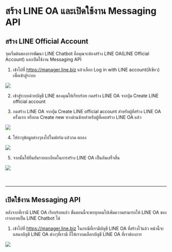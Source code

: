 # สร้าง LINE OA และเปิดใช้งาน Messaging API
## สร้าง LINE Official Account
จุดเริ่มต้นของการพัฒนา LINE Chatbot คือคุณจะต้องสร้าง LINE OA(LINE Official Account) และเปิดใช้งาน Messaging API

1. เข้าไปที่ https://manager.line.biz แล้วเลือก Log in with LINE account(สีเขียว) เพื่อเข้าสู่ระบบ

<img src="../assets/21-log-in-line-biz.png" align="left"/><br/>

2. เข้าสู่ระบบด้วยบัญชี LINE ของคุณให้เรียบร้อย
กดสร้าง LINE OA จากปุ่ม Create LINE official account 

3. กดสร้าง LINE OA จากปุ่ม Create LINE official account สำหรับผู้ทีสร้าง LINE OA ครั้งแรก หรือกด Create new ทางด้านซ้ายสำหรับผู้ที่เคยสร้าง LINE OA แล้ว

<img src="../assets/21-create-line-oa.png" align="left"/><br/>

4. ให้ระบุข้อมูลต่างๆลงไปในฟอร์ม แล้วกด ตกลง


<img src="../assets/21-add-oa-information.png" align="left"/><br/>

5. จากนั้นให้ยืนยันรายละเอียดในการสร้าง LINE OA เป็นอันเสร็จสิ้น

<img src="../assets/21-confirm-registration-line-oa.png" align="left"/><br/>
<br/>
<br/>

<p></p> <p></p> 

----
<p></p>

## เปิดใช้งาน Messaging API
หลังจากที่เรามี LINE OA เรียบร้อยแล้ว ขั้นตอนนี้จะพาทุกคนไปเพิ่มความสามารถให้ LINE OA ของเรากลายเป็น LINE Chatbot ได้

1. เข้าไปที่ https://manager.line.biz ในกรณีที่เรามีบัญชี LINE OA ที่สร้างไว้แล้ว หน้านี้จะแสดงบัญชี LINE OA ต่างๆที่เรามี ก็ให้เรากดเลือกบัญชี LINE OA ที่เราต้องการ

<img src="../assets/21-done-create-line-oa.png"
align="left"/><br/>
